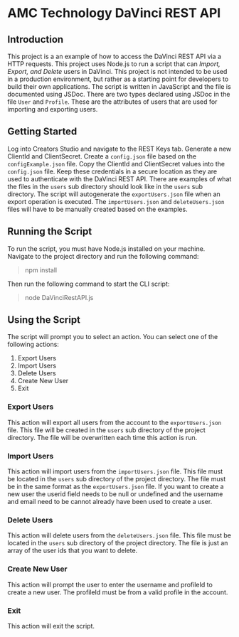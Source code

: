 # AMC Technology DaVinci REST API
## Introduction
This project is a an example of how to access the DaVinci REST API via a HTTP requests. This project uses Node.js to run a script that can *Import, Export, and Delete* users in DaVinci. This project is not intended to be used in a production environment, but rather as a starting point for developers to build their own applications. The script is written in JavaScript and the file is documented using JSDoc. There are two types declared using JSDoc in the file `User` and `Profile`. These are the attributes of users that are used for importing and exporting users.

## Getting Started
Log into Creators Studio and navigate to the REST Keys tab. Generate a new ClientId and ClientSecret. Create a `config.json` file based on the `configExample.json` file. Copy the ClientId and ClientSecret values into the `config.json` file. Keep these credentials in a secure location as they are used to authenticate with the DaVinci REST API. There are examples of what the files in the `users` sub directory should look like in the `users` sub directory. The script will autogenerate the `exportUsers.json` file when an export operation is executed. The `importUsers.json` and `deleteUsers.json` files will have to be manually created based on the examples.

## Running the Script
To run the script, you must have Node.js installed on your machine. Navigate to the project directory and run the following command:

>npm install

Then run the following command to start the CLI script:

>node DaVinciRestAPI.js

## Using the Script
The script will prompt you to select an action. You can select one of the following actions:
1. Export Users
2. Import Users
3. Delete Users
4. Create New User
5. Exit

### Export Users
This action will export all users from the account to the `exportUsers.json` file. This file will be created in the `users` sub directory of the project directory. The file will be overwritten each time this action is run.

### Import Users
This action will import users from the `importUsers.json` file. This file must be located in the `users` sub directory of the project directory. The file must be in the same format as the `exportUsers.json` file.
If you want to create a new user the userid field needs to be null or undefined and the username and email need to be cannot already have been used to create a user.

### Delete Users
This action will delete users from the `deleteUsers.json` file. This file must be located in the `users` sub directory of the project directory. The file is just an array of the user ids that you want to delete.

### Create New User
This action will prompt the user to enter the username and profileId to create a new user. The profileId must be from a valid profile in the account.

### Exit
This action will exit the script.